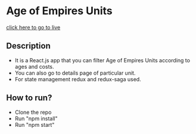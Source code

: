 # Age of Empires Units

[click here to go to live](https://ageofempiresunits.netlify.app/)

## Description

- It is a React.js app that you can filter Age of Empires Units according to ages and costs.
- You can also go to details page of particular unit.
- For state management redux and redux-saga used.

## How to run?

- Clone the repo
- Run "npm install"
- Run "npm start"
